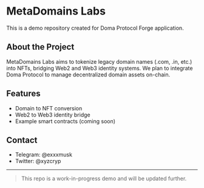 # MetaDomains Labs

This is a demo repository created for Doma Protocol Forge application.

## About the Project

MetaDomains Labs aims to tokenize legacy domain names (.com, .in, etc.) into NFTs, bridging Web2 and Web3 identity systems. We plan to integrate Doma Protocol to manage decentralized domain assets on-chain.

## Features

- Domain to NFT conversion
- Web2 to Web3 identity bridge
- Example smart contracts (coming soon)

## Contact

- Telegram: @exxxmusk
- Twitter: @xyzcryp

---

> This repo is a work-in-progress demo and will be updated further.


